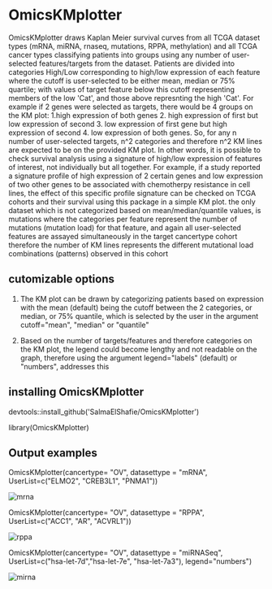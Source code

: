 # OmicsKMplotter

OmicsKMplotter draws Kaplan Meier survival curves from all TCGA dataset types (mRNA, miRNA, rnaseq, mutations, RPPA, methylation) and all TCGA cancer types classifying patients into groups using any number of user-selected features/targets from the dataset.
Patients are divided into categories High/Low corresponding to high/low expression of each feature where the cutoff is user-selected to be either mean, median or 75% quartile; with values of target feature below this cutoff representing members of the low 'Cat', and those above represnting the high 'Cat'. 
For example if 2 genes were selected as targets, there would be 4 groups on the KM plot: 1.high expression of both genes 2. high expression of first but low expression of second 3. low expression of first gene but high expression of second 4. low expression of both genes.
So, for any n number of user-selected targets, n^2 categories and therefore n^2 KM lines are expected to be on the provided KM plot. In other words, it is possible to check survival analysis using a signature of high/low expression of features of interest, not individually but all together. For example, if a study reported a signature profile of high expression of 2 certain genes and low expression of two other genes to be associated with chemotherpy resistance in cell lines, the effect of this specific profile signature can be checked on TCGA cohorts and their survival using this package in a simple KM plot. the only dataset which is not categorized based on mean/median/quantile values, is mutations where the categories per feature represent the number of mutations (mutation load) for that feature, and again all user-selected features are assayed simultaneously in the target cancertype cohort therefore the number of KM lines represents the different mutational load combinations (patterns) observed in this cohort

## cutomizable options

1. The KM plot can be drawn by categorizing patients based on expression with the mean (default) being the cutoff between the 2 categories, or median, or 75% quantile, which is selected by the user in the argument cutoff="mean", "median" or "quantile"

2. Based on the number of targets/features and therefore categories on the KM plot, the legend could become lengthy and not readable on the graph, therefore using the argument legend="labels" (default) or "numbers", addresses this

## installing OmicsKMplotter

devtools::install_github('SalmaElShafie/OmicsKMplotter')

library(OmicsKMplotter)

## Output examples

OmicsKMplotter(cancertype= "OV", datasettype = "mRNA", UserList=c("ELMO2", "CREB3L1", "PNMA1"))

![mrna](https://user-images.githubusercontent.com/92435273/198752404-ef15e5b6-a1e3-4d06-aa04-7d15dcb5b0b7.jpeg)

OmicsKMplotter(cancertype= "OV", datasettype = "RPPA", UserList=c("ACC1", "AR", "ACVRL1"))

![rppa](https://user-images.githubusercontent.com/92435273/198752464-1cef46b8-8c56-4b39-96b7-e3c8efde27bc.jpeg)

OmicsKMplotter(cancertype= "OV", datasettype = "miRNASeq", UserList=c("hsa-let-7d","hsa-let-7e", "hsa-let-7a3"), legend="numbers")

![mirna](https://user-images.githubusercontent.com/92435273/198752585-859cd625-9248-4c6d-8bd6-06aebf01d1fd.png)

